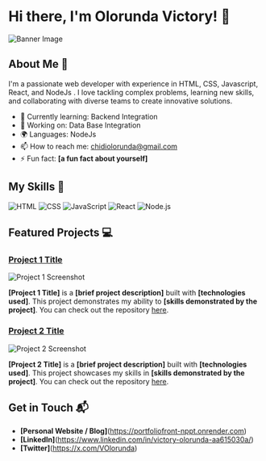 # Hi there, I'm Olorunda Victory! 👋

![Banner Image](your_banner_image_url_here)

## About Me 🚀

I'm a passionate web developer with experience in HTML, CSS, Javascript, React, and NodeJs . I love tackling complex problems, learning new skills, and collaborating with diverse teams to create innovative solutions.

- 🌱 Currently learning: Backend Integration
- 🔭 Working on: Data Base Integration
- 🌍 Languages: NodeJs
- 📫 How to reach me: chidiolorunda@gmail.com
- ⚡ Fun fact: **[a fun fact about yourself]**

## My Skills 🧠

![HTML](https://img.shields.io/badge/-HTML-E34F26?style=flat-square&logo=html5&logoColor=white)
![CSS](https://img.shields.io/badge/-CSS-1572B6?style=flat-square&logo=css3&logoColor=white)
![JavaScript](https://img.shields.io/badge/-JavaScript-F7DF1E?style=flat-square&logo=javascript&logoColor=black)
![React](https://img.shields.io/badge/-React-61DAFB?style=flat-square&logo=react&logoColor=black)
![Node.js](https://img.shields.io/badge/-Node.js-339933?style=flat-square&logo=node.js&logoColor=white)



## Featured Projects 💻

### [Project 1 Title](project_1_link)

![Project 1 Screenshot](project_1_screenshot_url)

**[Project 1 Title]** is a **[brief project description]** built with **[technologies used]**. This project demonstrates my ability to **[skills demonstrated by the project]**. You can check out the repository [here](project_1_repository_link).

### [Project 2 Title](project_2_link)

![Project 2 Screenshot](project_2_screenshot_url)

**[Project 2 Title]** is a **[brief project description]** built with **[technologies used]**. This project showcases my skills in **[skills demonstrated by the project]**. You can check out the repository [here](project_2_repository_link).

## Get in Touch 📬

- **[Personal Website / Blog]**(https://portfoliofront-nppt.onrender.com)
- **[LinkedIn]**(https://www.linkedin.com/in/victory-olorunda-aa615030a/)
- **[Twitter]**(https://x.com/VOlorunda)
